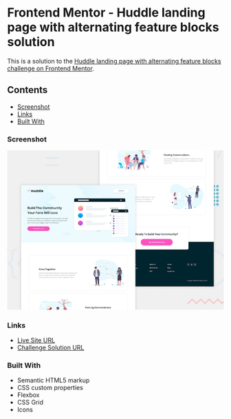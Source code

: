 # Frontend Mentor - Huddle landing page with alternating feature blocks solution

This is a solution to the [Huddle landing page with alternating feature blocks challenge on Frontend Mentor](https://www.frontendmentor.io/challenges/huddle-landing-page-with-alternating-feature-blocks-5ca5f5981e82137ec91a5100).

## Contents

- [Screenshot](#screenshot)
- [Links](#links)
- [Built With](#built-with)

### Screenshot

![alt text](design/desktop-preview.jpg)

### Links

- [Live Site URL](https://debabratabanik.github.io/huddle-landing-page-with-alternating-feature-blocks/)
- [Challenge Solution URL](https://www.frontendmentor.io/solutions/huddle-landing-page-with-alternating-feature-blocks-nPGxKuVi0w)

### Built With

- Semantic HTML5 markup
- CSS custom properties
- Flexbox
- CSS Grid
- Icons
